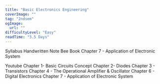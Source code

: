 ```yaml
---
title: "Basic Electronics Engineering"
coverImage: ""
tag: "2ndsem"
ogImage:
  url: ""
difficultyLevel: "Easy"
readTime: "3.5 Days"
---
```


<!-- @format -->

Syllabus
Handwritten Note
Bee Book
Chapter 7 - Application of Electronic System

Youtube
Chapter 1- Basic Circuits Concept
Chapter 2- Diodes
Chapter 3 - Transistors
Chapter 4 - The Operational Amplifier & Oscillator
Chapter 6 - Digital Electronics
Chapter 7 - Application of Electronic System
